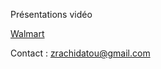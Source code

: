Présentations vidéo

[Walmart](https://share.vidyard.com/watch/ZrXfcTC63HG3TUBGzi57E8?)

Contact : zrachidatou@gmail.com
